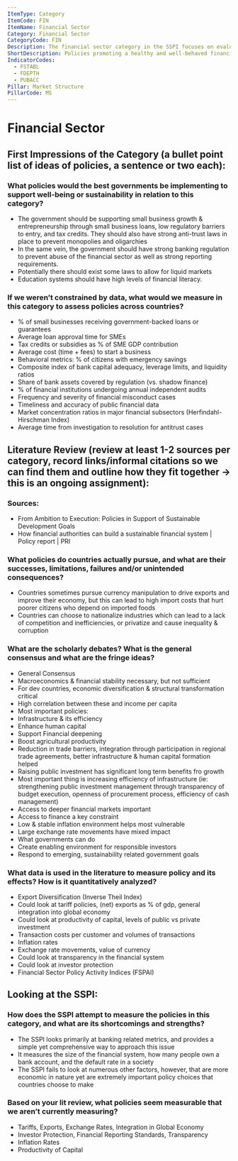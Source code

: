 ```yaml
---
ItemType: Category
ItemCode: FIN
ItemName: Financial Sector
Category: Financial Sector
CategoryCode: FIN
Description: The financial sector category in the SSPI focuses on evaluating policies that promote financial stability, deepen financial infrastructure, and expand public access to banking and credit services. Higher scores in this category reflect secure, well-regulated systems with broad availability of credit and deposit accounts, while lower scores highlight gaps in regulatory strength and inclusivity.
ShortDescription: Policies promoting a healthy and well-behaved financial sector
IndicatorCodes:
  - FSTABL
  - FDEPTH
  - PUBACC
Pillar: Market Structure
PillarCode: MS
---
```


# Financial Sector
## First Impressions of the Category (a bullet point list of ideas of policies, a sentence or two each):
### What policies would the best governments be implementing to support well-being or sustainability in relation to this category?
- The government should be supporting small business growth & entrepreneurship through small business loans, low regulatory barriers to entry, and tax credits. They should also have strong anti-trust laws in place to prevent monopolies and oligarchies   
- In the same vein, the government should have strong banking regulation to prevent abuse of the financial sector as well as strong reporting requirements.
- Potentially there should exist some laws to allow for liquid markets
- Education systems should have high levels of financial literacy.


### If we weren’t constrained by data, what would we measure in this category to assess policies across countries?
- % of small businesses receiving government-backed loans or guarantees
- Average loan approval time for SMEs
- Tax credits or subsidies as % of SME GDP contribution
- Average cost (time + fees) to start a business
- Behavioral metrics: % of citizens with emergency savings
- Composite index of bank capital adequacy, leverage limits, and liquidity ratios
- Share of bank assets covered by regulation (vs. shadow finance)
- % of financial institutions undergoing annual independent audits
- Frequency and severity of financial misconduct cases
- Timeliness and accuracy of public financial data
- Market concentration ratios in major financial subsectors (Herfindahl-Hirschman Index)
- Average time from investigation to resolution for antitrust cases

## Literature Review (review at least 1-2 sources per category, record links/informal citations so we can find them and outline how they fit together → this is an ongoing assignment):
### Sources: 
- From Ambition to Execution: Policies in Support of Sustainable Development Goals
- How financial authorities can build a sustainable financial system | Policy report | PRI

### What policies do countries actually pursue, and what are their successes, limitations, failures and/or unintended consequences?
- Countries sometimes pursue currency manipulation to drive exports and improve their economy, but this can lead to high import costs that hurt poorer citizens who depend on imported foods
- Countries can choose to nationalize industries which can lead to a lack of competition and inefficiencies, or privatize and cause inequality & corruption

### What are the scholarly debates? What is the general consensus and what are the fringe ideas?
- General Consensus
- Macroeconomics & financial stability necessary, but not sufficient
- For dev countries, economic diversification & structural transformation critical
- High correlation between these and income per capita
- Most important policies:
- Infrastructure & its efficiency
- Enhance human capital
- Support Financial deepening
- Boost agricultural productivity
- Reduction in trade barriers, integration through participation in regional trade agreements, better infrastructure & human capital formation helped
- Raising public investment has significant long term benefits fro growth
- Most important thing is increasing efficiency of infrastructure (ie: strengthening public investment management through transparency of budget execution, openness of procurement process, efficiency of cash management)
- Access to deeper financial markets important
- Access to finance a key constraint
- Low & stable inflation environment helps most vulnerable
- Large exchange rate movements have mixed impact
- What governments can do
- Create enabling environment for responsible investors
- Respond to emerging, sustainability related government goals

### What data is used in the literature to measure policy and its effects? How is it quantitatively analyzed?

- Export Diversification (Inverse Theil Index)
- Could look at tariff policies, (net) exports as % of gdp, general integration into global economy
- Could look at productivity of capital, levels of public vs private investment
- Transaction costs per customer and volumes of transactions 
- Inflation rates
- Exchange rate movements, value of currency
- Could look at transparency in the financial system
- Could look at investor protection
- Financial Sector Policy Activity Indices (FSPAI)

## Looking at the SSPI:
### How does the SSPI attempt to measure the policies in this category, and what are its shortcomings and strengths?

- The SSPI looks primarily at banking related metrics, and provides a simple yet comprehensive way to approach this issue
- It measures the size of the financial system, how many people own a bank account, and the default rate in a society
- The SSPI fails to look at numerous other factors, however, that are more economic in nature yet are extremely important policy choices that countries choose to make

### Based on your lit review, what policies seem measurable that we aren’t currently measuring?

- Tariffs, Exports, Exchange Rates, Integration in Global Economy
- Investor Protection, Financial Reporting Standards, Transparency
- Inflation Rates
- Productivity of Capital
